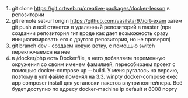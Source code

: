 1. git clone https://git.crtweb.ru/creative-packages/docker-lesson в репозитории
2. git remote set-url origin https://github.com/vasilstar97/crt-exam
затем git push и всё стянется в удаленный репозиторий в master
(при создании репозитория гит вроде как дает возможность сразу инициализировать его с другого репозитория, но не проверял)
3. git branch dev - создаем новую ветку, с помощью switch переключаемся на нее
4. в /docker/php есть Dockerfile, в него добавляем переменную окружения со своим именем фамилией, пересобираем проект с помощью docker-compose up --build. У меня ругалось на версию, поэтому в yml файле поменял на 3.3. winpty docker-compose exec app composer install для установки пакетов внутри контейнера. Всё будет доступно по адресу docker-machine ip default и 8008 порту
